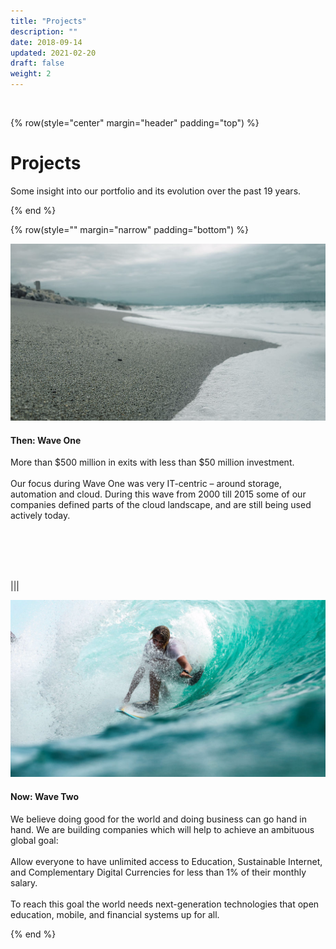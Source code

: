```yaml
---
title: "Projects"
description: ""
date: 2018-09-14
updated: 2021-02-20
draft: false
weight: 2
---
```


<div class="container mx-auto">

<br>

<!-- section 1 (co-found) -->

{% row(style="center" margin="header" padding="top") %}

# Projects

Some insight into our portfolio and its evolution over the past 19 years.

{% end %}

{% row(style="" margin="narrow" padding="bottom") %}

<a href="/projects/waveone">![Image](./img/wave_one.jpg#mx-auto)</a>

#### Then: Wave One

<p class="text-base"><span class="font-semibold">More than $500 million in exits with less than $50 million investment.</span><br><br>Our focus during Wave One was very IT-centric – around storage, automation and cloud. During this wave from 2000 till 2015 some of our companies defined parts of the cloud landscape, and are still being used actively today.</p>

<br>

<br>

<br>

<br>


|||

<a href="/projects/wavetwo">![Image](./img/wave_two.jpg#mx-auto)</a>

#### Now: Wave Two

<p class="text-base">We believe doing good for the world and doing business can go hand in hand. We are building companies which will help to achieve an ambituous global goal:<br><br><span class="font-semibold">Allow everyone to have unlimited access to Education, Sustainable Internet, and Complementary Digital Currencies for less than 1% of their monthly salary.</span><br><br>To reach this goal the world needs next-generation technologies that open education, mobile, and financial systems up for all.</p>



{% end %}

</div>

